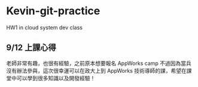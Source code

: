 # Kevin-git-practice
HW1 in cloud system dev class

## 9/12 上課心得
老師非常有趣，也很有經驗，之前原本想要報名 AppWorks camp 不過因為當兵沒有辦法參與，這次很幸運可以在政大上到 AppWorks 技術導師的課，希望在課堂中可以學到很多知識以及開發經驗！
   
